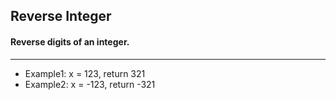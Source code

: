 ## Reverse Integer
#### Reverse digits of an integer.
------
+ Example1: x = 123, return 321
+ Example2: x = -123, return -321
